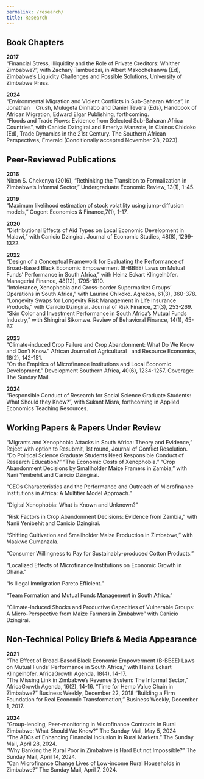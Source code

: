 ```yaml
---
permalink: /research/
title: Research
---
```


## Book Chapters

**2017**\
“Financial Stress, Illiquidity and the Role of Private Creditors: Whither Zimbabwe?”, with Zachary Tambudzai, in Albert Makochekanwa (Ed), Zimbabwe’s Liquidity Challenges and Possible Solutions, University of Zimbabwe Press.

**2024**\
“Environmental Migration and Violent Conflicts in Sub-Saharan Africa”, in Jonathan &nbsp; &nbsp;Crush, Mulugeta Dinhabo and Daniel Tevera (Eds), Handbook of African Migration, Edward Elgar Publishing, forthcoming.\
“Floods and Trade Flows: Evidence from Selected Sub-Saharan Africa Countries”, with Canicio Dzingirai and Emeriya Manzote, in Clainos Chidoko (Ed), Trade Dynamics in the 21st Century. The Southern African Perspectives, Emerald (Conditionally accepted November 28, 2023).


## Peer-Reviewed Publications
**2016**\
Nixon S. Chekenya (2016), “Rethinking the Transition to Formalization in Zimbabwe’s Informal Sector,” Undergraduate Economic Review, 13(1), 1-45.

**2019**\
“Maximum likelihood estimation of stock volatility using jump-diffusion models,” Cogent Economics & Finance,7(1), 1-17.

**2020**\
“Distributional Effects of Aid Types on Local Economic Development in Malawi,” with Canicio Dzingirai.  Journal of Economic  Studies, 48(8), 1299-1322.

**2022**\
“Design of a Conceptual Framework for Evaluating the Performance of Broad-Based Black Economic Empowerment (B-BBEE) Laws on Mutual  Funds’ Performance in South Africa,” with Heinz Eckart Klingelhöfer. Managerial Finance, 48(12), 1795-1810.\
“Intolerance, Xenophobia and Cross-border Supermarket Groups’ Operations in South Africa,” with Laurine Chikoko. Agrekon, 61(3), 360-378.\
“Longevity Swaps for Longevity Risk Management in Life Insurance Products,” with Canicio Dzingirai. Journal of Risk Finance, 21(3), 253-269.\
“Skin Color and Investment Performance in South Africa’s Mutual Funds Industry,” with Shingirai Sikomwe. Review of Behavioral Finance, 14(1), 45-67.

**2023**\
“Climate-induced Crop Failure and Crop Abandonment: What Do We Know and Don’t Know.” African Journal of Agricultural &nbsp; and Resource Economics, 18(2), 142-151.\
“On the Empirics of Microfinance Institutions and Local Economic Development.” Development Southern Africa, 40(6), 1234-1257. Coverage: The Sunday Mail.

**2024**\
“Responsible Conduct of Research for Social Science Graduate Students: What Should they Know?”, with Sukant Misra,  forthcoming in Applied Economics Teaching Resources.





## Working Papers & Papers Under Review
“Migrants and Xenophobic Attacks in South Africa: Theory and Evidence,” Reject with option to Resubmit, 1st round, Journal of Conflict Resolution.
“Do Political Science Graduate Students Need Responsible Conduct of Research Education?” 
“The Economic Costs of Xenophobia.”
“Crop Abandonment Decisions by Smallholder Maize Framers in Zambia,” with Nani Yenibehit and Canicio Dzingirai.

“CEOs Characteristics and the Performance and Outreach of Microfinance Institutions in Africa: A Multitier Model Approach.” 

“Digital Xenophobia: What is Known and Unknown?”

“Risk Factors in Crop Abandonment Decisions: Evidence from Zambia,” with Nanii Yenibehit and Canicio Dzingirai.

“Shifting Cultivation and Smallholder Maize Production in Zimbabwe,” with Maakwe Cumanzala.

“Consumer Willingness to Pay for Sustainably-produced Cotton Products.”

“Localized Effects of Microfinance Institutions on Economic Growth in Ghana.” 

“Is Illegal Immigration Pareto Efficient.”

“Team Formation and Mutual Funds Management in South Africa.”

“Climate-Induced Shocks and Productive Capacities of Vulnerable Groups: A Micro-Perspective from Maize Farmers in Zimbabwe” with Canicio Dzingirai.

## Non-Technical Policy Briefs & Media Appearance

**2021**\
“The Effect of Broad-Based Black Economic Empowerment (B-BBEE) Laws on Mutual Funds’ Performance in South Africa,” with Heinz Eckart Klingelhöfer. AfricaGrowth Agenda, 18(4), 14-17.\
“The Missing Link in Zimbabwe’s Revenue System: The Informal Sector,” AfricaGrowth Agenda, 16(2), 14-16.
“Time for Hemp Value Chain in Zimbabwe?” Business Weekly, December 22, 2018
“Building a Firm Foundation for Real Economic Transformation,” Business Weekly, December 1, 2017.

**2024**\
“Group-lending, Peer-monitoring in Microfinance Contracts in Rural Zimbabwe: What Should We Know?” The Sunday Mail, May 5, 2024\
“The ABCs of Enhancing Financial Inclusion in Rural Markets.” The Sunday Mail, April 28, 2024.\
“Why Banking the Rural Poor in Zimbabwe is Hard But not Impossible?” The Sunday Mail, April 14, 2024.\
“Can Microfinance Change Lives of Low-income Rural Households in Zimbabwe?” The Sunday Mail, April 7, 2024.












